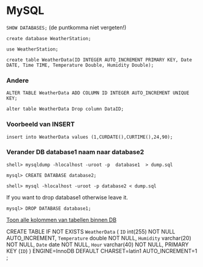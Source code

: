 # MySQL

`SHOW DATABASES;` (de puntkomma niet vergeten!)

`create database WeatherStation;`

`use WeatherStation;`

`create table WeatherData(ID INTEGER AUTO_INCREMENT PRIMARY KEY, Date DATE, Time TIME, Temperature Double, Humidity Double);`

### Andere
`ALTER TABLE WeatherData ADD COLUMN ID INTEGER AUTO_INCREMENT UNIQUE KEY;`

`alter table WeatherData Drop column DataID;`


### Voorbeeld van INSERT
`insert into WeatherData values (1,CURDATE(),CURTIME(),24,90);`


### Verander DB database1 naam naar database2
`shell> mysqldump -hlocalhost -uroot -p  database1  > dump.sql`

`mysql> CREATE DATABASE database2;`

`shell> mysql -hlocalhost -uroot -p database2 < dump.sql`

If you want to drop database1 otherwise leave it.

`mysql> DROP DATABASE database1;`

[Toon alle kolommen van tabellen binnen DB](https://stackoverflow.com/questions/5648420/get-all-columns-from-all-mysql-tables)



CREATE TABLE IF NOT EXISTS `WeatherData` (
  `ID` int(255) NOT NULL AUTO_INCREMENT,
  `Temperature` double NOT NULL,
  `Humidity` varchar(20) NOT NULL,
  `Date` date NOT NULL,
  `Hour` varchar(40) NOT NULL,
  PRIMARY KEY (`ID`)
) ENGINE=InnoDB  DEFAULT CHARSET=latin1 AUTO_INCREMENT=1 ;

